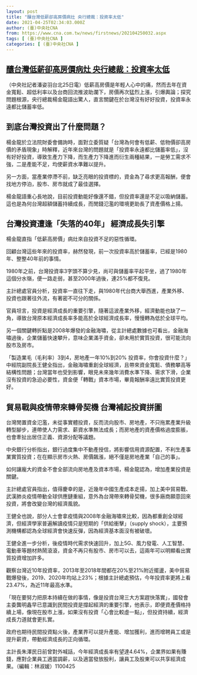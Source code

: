 ```yaml
---
layout: post
title: "釀台灣低薪卻高房價病灶 央行總裁：投資率太低"
date: 2021-04-25T02:34:03.000Z
author: (臺)中央社CNA
from: https://www.cna.com.tw/news/firstnews/202104250032.aspx
tags: [ (臺)中央社CNA ]
categories: [ (臺)中央社CNA ]
---
```

<!--1619318043000-->
[釀台灣低薪卻高房價病灶 央行總裁：投資率太低](https://www.cna.com.tw/news/firstnews/202104250032.aspx)
------

<div>
<div></div><div class="paragraph"><p>（中央社記者潘姿羽台北25日電）低薪高房價是年輕人心中的痛，然而去年在資金寬鬆、超低利率以及台商回流推波助瀾下，房價再次猛烈上漲，引爆輿論；探究問題根源，央行總裁楊金龍語出驚人，直言關鍵在於台灣沒有好好投資，投資率永遠都比儲蓄率低。</p><h2>到底台灣投資出了什麼問題？</h2><p>楊金龍於立法院財委會備詢時，面對立委質疑「台灣為何會有低薪、低物價卻高房價的矛盾現象」時解釋，近年來台灣的問題就是「投資率永遠都比儲蓄率低」，沒有好好投資，導致生產力下降，而生產力下降進而衍生兩種結果，一是勞工需求不強，二是產能不足，均使薪資水準難以提升。</p><p>另一方面，當產業停滯不前，缺乏亮眼的投資標的，資金為了尋求更高報酬，便會找地方停泊，股市、房市就成了最佳選擇。</p><p>楊金龍語重心長地說，目前投資動能好像還不錯，但投資率還是不足以吸納儲蓄。這也是為何台灣超額儲蓄持續成長，而閒錢氾濫的環境更助長了資產價格上揚。</p><h2>台灣投資遭逢「失落的40年」 經濟成長失引擎</h2><p>楊金龍直指「低薪高房價」病灶來自投資不足的惡性循環。</p><p>回顧台灣這些年來的投資率，赫然發現，前一次投資率高於儲蓄率，已經是1980年、整整40年前的事情。</p><p>1980年之前，台灣投資率3字頭不算少見，尚可與儲蓄率平起平坐，過了1980年這個分水嶺，便一路走弱，甚至2000年過後，連25%都不復見。</p><p>主計總處官員分析，投資率一直往下走，與1980年代台商大舉西進，產業外移、投資也跟著往外流，有著密不可分的關係。</p><p>官員坦言，投資是經濟成長的重要引擎，隨著這波產業外移，經濟動能也缺了一角，導致台灣原本經濟成長率多能高於全球經濟成長率，慢慢轉為低於全球平均。</p><p>另一個關鍵轉折點是2008年爆發的金融海嘯，從主計總處數據也可看出，金融海嘯過後，企業儲蓄快速攀升，意味企業滿手資金，卻未用於實質投資，很可能流向股市及房市。</p><p>「製造業毛（毛利率）3到4，房地產一年10%到20% 投資率，你會投資什麼？」中經院副院長王健全指出，金融海嘯重創全球經濟，且帶來資金寬鬆、債務攀高等結構性問題；台灣當年也受到影響，眼見未來幾年消費水準下降、需求下滑，企業沒有投資的急迫必要性，資金便「轉戰」資本市場，畢竟報酬率遠比實質投資更好。</p><h2>貿易戰與疫情帶來轉骨契機 台灣補起投資拼圖</h2><p>台灣閒置資金氾濫，未從事實體投資，反而流向股市、房地產，不只拖累產業升級轉型腳步，連帶使人力需求、薪資水準無法成長；而房地產的資產價格過度膨脹，也會牽扯出居住正義、資源分配等議題。</p><p>中央銀行分析指出，銀行過度集中不動產授信，將影響信用資源配置，不利生產事業實質投資；在在顯示房市火熱、房價飆漲，絕不僅是房地產業「自己的事」。</p><p>如何讓龐大的資金不會全部流向房地產及資本市場，楊金龍認為，增加產業投資是關鍵。</p><p>主計總處官員指出，值得慶幸的是，近幾年中國生產成本走揚，加上美中貿易戰、武漢肺炎疫情帶動全球供應鏈重組，意外為台灣帶來轉骨契機，很多廠商願意回來投資，將會改變台灣的經濟風貌。</p><p>王健全也說，部分人士會拿疫情與2008年金融海嘯來比較，因為都重創全球經濟，但經濟學家普遍解讀疫情只是短期的「供給衝擊」（supply shock），主要預測機構都認為全球經濟會快速反彈，因為經濟基本面沒有被破壞。</p><p>王健全進一步分析，後疫情時代需求快速回升，加上5G、風力發電、人工智慧、電動車等題材熱鬧滾滾，資金不再只有股市、房市可以去，這兩年可以明顯看出實質投資增加許多。</p><p>觀察台灣近10年投資率，2013年至2018年間都在20%至21%附近擺盪，美中貿易戰爆發後，2019、2020年均站上23%；根據主計總處預估，今年投資率更將上看23.47%，為近11年最高水準。</p><p>「現在要努力把原本持續在做的事情，像是投資台灣三大方案趕快落實」，國發會主委龔明鑫早已意識到民間投資是撐起經濟的重要引擎，他表示，即便資產價格持續上場，像現在股市上漲，如果沒有投資「心會比較虛一點」，但投資持續，經濟成長力道就會更扎實。</p><p>政府也期待民間投資點火後，產業界可以提升產能、增加獲利，進而增聘員工或是提升薪資，帶動經濟成長的正向循環。</p><p>主計長朱澤民日前曾對外喊話，今年經濟成長率有望達4.64%，企業界如果有賺錢，應對企業員工適當調薪，以及適當發放股利，讓員工及股東可以共享經濟成果。（編輯：林淑媛）1100425</p></div>
</div>
